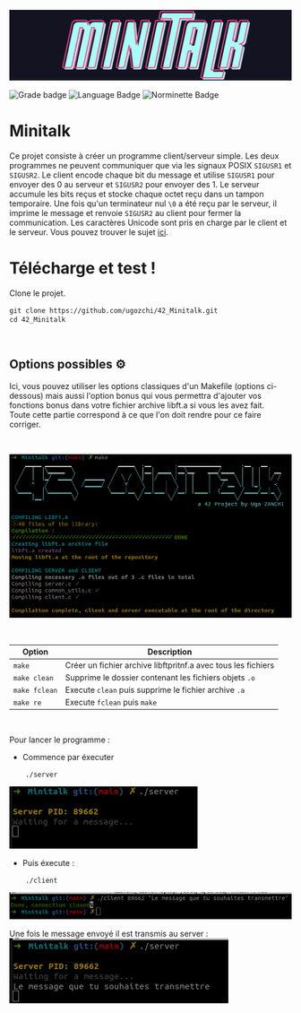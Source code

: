 ![Minitalk logo](.media/minitalk_logo.png)

![Grade badge](https://img.shields.io/badge/125_%2F_100-004d40?label=final%20grade&labelColor=151515&logo=data:image/svg%2bxml;base64,PHN2ZyB4bWxucz0iaHR0cDovL3d3dy53My5vcmcvMjAwMC9zdmciIGhlaWdodD0iMjRweCIgdmlld0JveD0iMCAwIDI0IDI0IiB3aWR0aD0iMjRweCIgZmlsbD0iI0ZGRkZGRiI+PHBhdGggZD0iTTAgMGgyNHYyNEgweiIgZmlsbD0ibm9uZSIvPjxwYXRoIGQ9Ik0xMiAxNy4yN0wxOC4xOCAyMWwtMS42NC03LjAzTDIyIDkuMjRsLTcuMTktLjYxTDEyIDIgOS4xOSA4LjYzIDIgOS4yNGw1LjQ2IDQuNzNMNS44MiAyMXoiLz48L3N2Zz4=) ![Language Badge](https://img.shields.io/badge/C-fe428e?logo=C&label=language&labelColor=151515) ![Norminette Badge](https://img.shields.io/badge/passing-brightgreen?logo=42&label=norminette&labelColor=151515)

# Minitalk

Ce projet consiste à créer un programme client/serveur simple. Les deux programmes ne peuvent communiquer que via les signaux POSIX `SIGUSR1` et `SIGUSR2`.
Le client encode chaque bit du message et utilise `SIGUSR1` pour envoyer des 0 au serveur et `SIGUSR2` pour envoyer des 1. Le serveur accumule les bits reçus et stocke chaque octet reçu dans un tampon temporaire.
Une fois qu'un terminateur nul `\0` a été reçu par le serveur, il imprime le message et renvoie `SIGUSR2` au client pour fermer la communication. Les caractères Unicode sont pris en charge par le client et le serveur.
Vous pouvez trouver le sujet [ici](en.subject.pdf).

# Télécharge et test !

Clone le projet.

```
git clone https://github.com/ugozchi/42_Minitalk.git
cd 42_Minitalk
```

<br>

## Options possibles ⚙️

Ici, vous pouvez utiliser les options classiques d'un Makefile (options ci-dessous) mais aussi l'option bonus qui vous permettra d'ajouter vos fonctions bonus dans votre fichier archive libft.a si vous les avez fait.  
Toute cette partie correspond à ce que l'on doit rendre pour ce faire corriger.

<br>

![Compile](.media/compile.png)

<br>

| Option | Description |
| --- | --- |
| `make` | Créer un fichier archive libftpritnf.a avec tous les fichiers |
| `make clean` | Supprime le dossier contenant les fichiers objets ```.o```|
| `make fclean` | Execute `clean` puis supprime le fichier archive ```.a```|
| `make re` | Execute `fclean` puis `make` |

<br>

Pour lancer le programme :
- Commence par éxecuter 
```
	./server
```
![server](.media/server.png)

- Puis éxecute :
```
	./client
```
![client](.media/client.png)

Une fois le message envoyé il est transmis au server :
![recu](.media/recu.png)

<br>

